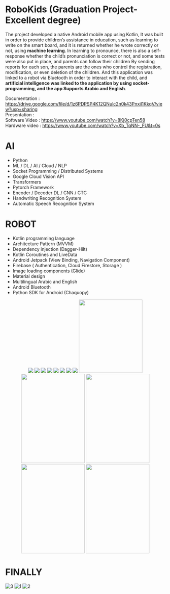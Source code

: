 # RoboKids (Graduation Project-Excellent degree)

The project developed a native Android mobile app using Kotlin, It was built in order to provide children’s assistance in education, such as learning to write on the smart board, and it is returned whether he wrote correctly or not, using **machine learning**.
In learning to pronounce, there is also a self-response whether the child’s pronunciation is correct or not, and some tests were also put in place, and parents can follow their children By sending reports for each son, the parents are the ones who control the registration, modification, or even deletion of the children. And this application was linked to a robot via Bluetooth in order to interact with the child, and **artificial intelligence was linked to the application by using socket-programming, and the app Supports Arabic and English**.

Documentation  : https://drive.google.com/file/d/1z6PDPSP4K12QNulc2n0k43Pnxil1KkqV/view?usp=sharing
<br>
Presentation   : 
<br>
Software Video : https://www.youtube.com/watch?v=8Kj0cpTen58
<br>
Hardware video : https://www.youtube.com/watch?v=Xb_TqNN-_FU&t=0s
# AI
- Python
- ML / DL / AI / Cloud / NLP
- Socket Programming / Distributed Systems
- Google Cloud Vision API
- Transformers
- Pytorch Framework
- Encoder / Decoder DL / CNN / CTC 
- Handwriting Recognition System
- Automatic Speech Recognition System
# ROBOT
- Kotlin programming language
- Architecture Pattern (MVVM)
- Dependency injection (Dagger-Hilt)
- Kotlin Coroutines and LiveData
- Android Jetpack (View Binding, Navigation Component)
- Firebase ( Authentication, Cloud Firestore, Storage )
- Image loading components (Glide)
- Material design
- Multilingual Arabic and English
- Android Bluetooth
- Python SDK for Android (Chaquopy)


<div align=center>
  <img src="https://github.com/Mohamed-samir03/RoboKids/assets/81251707/4a88fdb5-d89b-4ed8-bfaa-d61fcff1632f">
  <img src="https://github.com/Mohamed-samir03/RoboKids/assets/81251707/9e12782c-b304-42bd-8ff2-770cb359c672">
  <img src="https://github.com/Mohamed-samir03/RoboKids/assets/81251707/531ee723-b6e9-443d-8653-d83df373d882">
  <img src="https://github.com/Mohamed-samir03/RoboKids/assets/81251707/d1efd144-e53b-457b-8b2c-3799a09fbd29">
  <img src="https://github.com/Mohamed-samir03/RoboKids/assets/81251707/4d2a5929-ee5f-4342-ae10-e863e731cb29">
  <img src="https://github.com/Mohamed-samir03/RoboKids/assets/81251707/f09e9238-bd48-43c0-8ca1-63d96f9b624c">
  <img src="https://github.com/Mohamed-samir03/RoboKids/assets/81251707/f2c6d831-1390-4b35-9721-7840387cb550">
  <img src="https://github.com/Mohamed-samir03/RoboKids/assets/81251707/5c6ff168-f950-4822-964b-47c825c7f145">
  <img src="https://github.com/Mohamed-samir03/RoboKids/assets/81251707/a38ce2a5-40f9-4065-9921-0a375cbe82d2" height="230" width="200">
  <br>
  <img src="https://github.com/Mohamed-samir03/RoboKids/assets/81251707/1174d88d-db2c-4886-afbd-54f933d12270" height="280" width="200">
  <img src="https://github.com/Mohamed-samir03/RoboKids/assets/81251707/303c2cbb-f675-4cdb-8f34-bd5fd35dd384" height="280" width="200">
  <img src="https://github.com/Mohamed-samir03/RoboKids/assets/81251707/0ac0f568-605d-469d-b55d-6cea1f7b5a7d" height="280" width="200">
  <img src="https://github.com/Mohamed-samir03/RoboKids/assets/81251707/5bc54b7f-c67e-4308-b61f-b44a3943a08e" height="280" width="200">
</div>


# FINALLY
![3](https://github.com/mohamedezzeldeenhassanmohamed/RoboKids-Project/assets/94178842/995512fe-a909-4dec-a497-4abcc2239e91)
![1](https://github.com/mohamedezzeldeenhassanmohamed/RoboKids-Project/assets/94178842/2f70956e-4c90-40d0-a627-bff5de04fda9)
![2](https://github.com/mohamedezzeldeenhassanmohamed/RoboKids-Project/assets/94178842/cbd55439-5370-47ac-ac7e-49155c2c1bf6)
